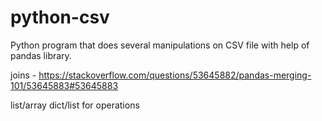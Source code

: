 # python-csv

Python program that does several manipulations on CSV file with help of pandas library.

joins - https://stackoverflow.com/questions/53645882/pandas-merging-101/53645883#53645883

list/array
dict/list for operations
